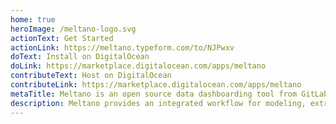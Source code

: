 ```yaml
---
home: true
heroImage: /meltano-logo.svg
actionText: Get Started
actionLink: https://meltano.typeform.com/to/NJPwxv
doText: Install on DigitalOcean
doLink: https://marketplace.digitalocean.com/apps/meltano
contributeText: Host on DigitalOcean
contributeLink: https://marketplace.digitalocean.com/apps/meltano
metaTitle: Meltano is an open source data dashboarding tool from GitLab
description: Meltano provides an integrated workflow for modeling, extracting, loading, transforming, analyzing, notebooking, and orchestrating your data.
---
```

